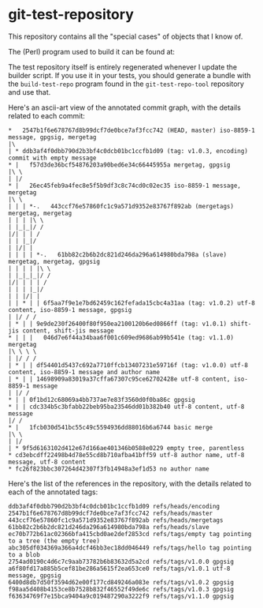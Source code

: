 git-test-repository
===================

This repository contains all the "special cases" of objects that I
know of.

The (Perl) program used to build it can be found at:

The test repository itself is entirely regenerated whenever I update the
builder script. If you use it in your tests, you should generate a bundle
with the `build-test-repo` program found in the `git-test-repo-tool`
repository and use that.

Here's an ascii-art view of the annotated commit graph,
with the details related to each commit:

    *   2547b1f6e678767d8b99dcf7de0bce7af3fcc742 (HEAD, master) iso-8859-1 message, gpgsig, mergetag
    |\  
    | * ddb3af4f0dbb790d2b3bf4c0dcb01bc1ccfb1d09 (tag: v1.0.3, encoding) commit with empty message
    * |   f57d3de36bcf54876203a90bed6e34c66445955a mergetag, gpgsig
    |\ \  
    | |/  
    * |   26ec45feb9a4fec8e5f5b9df3c8c74cd0c02ec35 iso-8859-1 message, mergetag
    |\ \  
    | | | *-.   443ccf76e57860fc1c9a571d9352e83767f892ab (mergetags) mergetag, mergetag
    | | | |\ \  
    | |_|_|/ /  
    |/| | | /   
    | | |_|/    
    | |/| |     
    | | | | *-.   61bb82c2b6b2dc821d246da296a614980bda798a (slave) mergetag, mergetag, gpgsig
    | | | | |\ \  
    | |_|_|_|/ /  
    |/| | | | /   
    | | | |_|/    
    | | |/| |     
    | | * | | 6f5aa7f9e1e7bd62459c162fefada15cbc4a31aa (tag: v1.0.2) utf-8 content, iso-8859-1 message, gpgsig
    | |/ / /  
    | * | | 9e9de230f26400f80f950ea2100120b6ed0866ff (tag: v1.0.1) shift-jis content, shift-jis message
    * | | |   046d7e6f44a34baa6f001c609ed9686ab99b541e (tag: v1.1.0) mergetag
    |\ \ \ \  
    | |/ / /  
    | * | | df54401d5437c692a7710ffcb13407231e59716f (tag: v1.0.0) utf-8 content, iso-8859-1 message and author name
    | * | | 14698909a83019a37cffa67307c95ce62702428e utf-8 content, iso-8859-1 message
    | |/ /  
    * | | 0f1bd12c68069a4bb737ae7e83f3560d0f0ba86c gpgsig
    * | | cdc334b5c3bfabb22beb95ba23546dd01b382b40 utf-8 content, utf-8 message
    |/ /  
    * |   1fcb030d541bc55c49c5594936dd88016b6a6744 basic merge
    |\ \  
    | |/  
    | * 9f5d6163102d412e67d166ae401346b0588e0229 empty tree, parentless
    * cd3ebcdff22498b4d78e55cd8b710afba41bff59 utf-8 author name, utf-8 message, utf-8 content
    * fc26f823bbc307264d42307f3fb14948a3ef1d53 no author name

Here's the list of the references in the repository,
with the details related to each of the annotated tags:

    ddb3af4f0dbb790d2b3bf4c0dcb01bc1ccfb1d09 refs/heads/encoding
    2547b1f6e678767d8b99dcf7de0bce7af3fcc742 refs/heads/master
    443ccf76e57860fc1c9a571d9352e83767f892ab refs/heads/mergetags
    61bb82c2b6b2dc821d246da296a614980bda798a refs/heads/slave
    ec70b772b61ac02366bfa415cbd0ae2def2853cd refs/tags/empty tag pointing to a tree (the empty tree)
    abc305df034369a366a4dcf46bb3ec18dd046449 refs/tags/hello tag pointing to a blob
    2754ad0190c4d6c7c9aab73782b6b83632d5a2cd refs/tags/v1.0.0 gpgsig
    a6f80fd17a885b5cef81be286a5615f2ea653ce0 refs/tags/v1.0.1 utf-8 message, gpgsig
    6400d8db7d50f3594d62e00f177cd849246a083e refs/tags/v1.0.2 gpgsig
    f98aa5d408b4153ce8b7528b832f46552f49de6c refs/tags/v1.0.3 gpgsig
    f63634769f7e15bca9404a9c019487290a3222f9 refs/tags/v1.1.0 gpgsig

